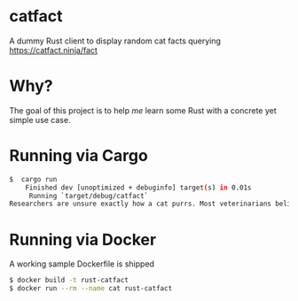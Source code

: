# catfact
A dummy Rust client to display random cat facts querying https://catfact.ninja/fact

# Why?
The goal of this project is to help *me* learn some Rust with a concrete yet simple use case.

# Running via Cargo

```bash
$  cargo run
    Finished dev [unoptimized + debuginfo] target(s) in 0.01s
     Running `target/debug/catfact`
Researchers are unsure exactly how a cat purrs. Most veterinarians believe that a cat purrs by vibrating vocal folds deep in the throat. To do this, a muscle in the larynx opens and closes the air passage about 25 times per second.
```

# Running via Docker

A working sample Dockerfile is shipped

```bash
$ docker build -t rust-catfact
$ docker run --rm --name cat rust-catfact
```
